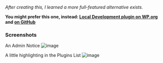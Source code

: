 *After creating this, I learned a more full-featured alternative exists.*

**You might prefer this one, instead: [Local Development plugin on WP.org](https://wordpress.org/plugins/local-development/) and [on GitHub](https://github.com/afragen/local-development)**

### Screenshots

An Admin Notice
![image](https://user-images.githubusercontent.com/1812179/58587844-f5c05680-8223-11e9-8d28-6f522ce62c8f.png)

A little highlighting in the Plugins List
![image](https://user-images.githubusercontent.com/1812179/75998828-0692ac80-5ec7-11ea-9f85-bfa47b8fd544.png)
